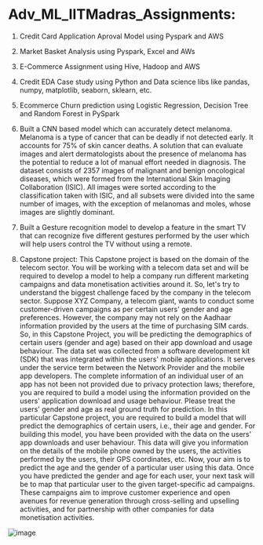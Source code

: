 # Adv_ML_IITMadras_Assignments: 

1. Credit Card Application Aproval Model using Pyspark and AWS

2. Market Basket Analysis using Pyspark, Excel and AWs

3. E-Commerce Assignment using Hive, Hadoop and AWS 

4. Credit EDA Case study using Python and Data science libs like pandas, numpy, matplotlib, seaborn, sklearn, etc.

5. Ecommerce Churn prediction using Logistic Regression, Decision Tree and Random Forest in PySpark

6. Built a CNN based model which can accurately detect melanoma. Melanoma is a type of cancer that can be deadly if not detected early. It accounts for 75% of skin cancer deaths. A solution that can evaluate images and alert dermatologists about the presence of melanoma has the potential to reduce a lot of manual effort needed in diagnosis. The dataset consists of 2357 images of malignant and benign oncological diseases, which were formed from the International Skin Imaging Collaboration (ISIC). All images were sorted according to the classification taken with ISIC, and all subsets were divided into the same number of images, with the exception of melanomas and moles, whose images are slightly dominant.

7. Built a Gesture recognition model to develop a feature in the smart TV that can recognize five different gestures performed by the user which will help users control the TV without using a remote.

8. Capstone project: This Capstone project is based on the domain of the telecom sector. You will be working with a telecom data set and will be required to develop a model to help a company run different marketing campaigns and data monetisation activities around it. So, let's try to understand the biggest challenge faced by the company in the telecom sector. Suppose XYZ Company, a telecom giant, wants to conduct some customer-driven campaigns as per certain users' gender and age preferences. However, the company may not rely on the Aadhaar information provided by the users at the time of purchasing SIM cards. So, in this Capstone Project, you will be predicting the demographics of certain users (gender and age) based on their app download and usage behaviour.
The data set was collected from a software development kit (SDK) that was integrated within the users' mobile applications. It serves under the service term between the Network Provider and the mobile app developers. The complete information of an individual user of an app has not been not provided due to privacy protection laws; therefore, you are required to build a model using the information provided on the users' application download and usage behaviour. Please treat the users' gender and age as real ground truth for prediction. In this particular Capstone project, you are required to build a model that will predict the demographics of certain users, i.e., their age and gender. For building this model, you have been provided with the data on the users' app downloads and user behaviour. This data will give you information on the details of the mobile phone owned by the users, the activities performed by the users, their GPS coordinates, etc. Now, your aim is to predict the age and the gender of a particular user using this data. Once you have predicted the gender and age for each user, your next task will be to map that particular user to the given target-specific ad campaigns. These campaigns aim to improve customer experience and open avenues for revenue generation through cross-selling and upselling activities, and for partnership with other companies for data monetisation activities.

![image](https://user-images.githubusercontent.com/78466887/203995119-80279ec9-c735-4c94-aaa7-e0df21e8bd44.png)




